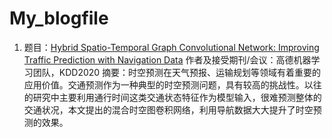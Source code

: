 # My_blogfile

1. 题目：[Hybrid Spatio-Temporal Graph Convolutional Network: Improving Traffic Prediction with Navigation Data](https://arxiv.org/abs/2006.12715)
  作者及接受期刊/会议：高德机器学习团队，KDD2020
  摘要：时空预测在天气预报、运输规划等领域有着重要的应用价值。交通预测作为一种典型的时空预测问题，具有较高的挑战性。以往的研究中主要利用通行时间这类交通状态特征作为模型输入，很难预测整体的交通状况，本文提出的混合时空图卷积网络，利用导航数据大大提升了时空预测的效果。
